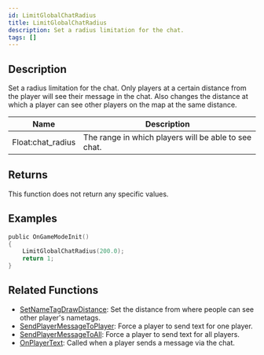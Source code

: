 ```yaml
---
id: LimitGlobalChatRadius
title: LimitGlobalChatRadius
description: Set a radius limitation for the chat.
tags: []
---
```


## Description

Set a radius limitation for the chat. Only players at a certain distance from the player will see their message in the chat. Also changes the distance at which a player can see other players on the map at the same distance.


| Name | Description |
|------|-------------|
|Float:chat_radius | The range in which players will be able to see chat.|


## Returns

This function does not return any specific values.


## Examples


```c
public OnGameModeInit()
{
    LimitGlobalChatRadius(200.0);
    return 1;
}
```


## Related Functions


-  [SetNameTagDrawDistance](../functions/SetNameTagDrawDistance.md): Set the distance from where people can see other player's nametags.
-  [SendPlayerMessageToPlayer](../functions/SendPlayerMessageToPlayer.md): Force a player to send text for one player.
-  [SendPlayerMessageToAll](../functions/SendPlayerMessageToAll.md): Force a player to send text for all players.
-  [OnPlayerText](../callbacks/OnPlayerText.md): Called when a player sends a message via the chat.